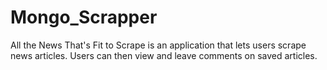 # Mongo_Scrapper

All the News That's Fit to Scrape is an application that lets users scrape news articles. Users can then view and leave comments on saved articles. 

